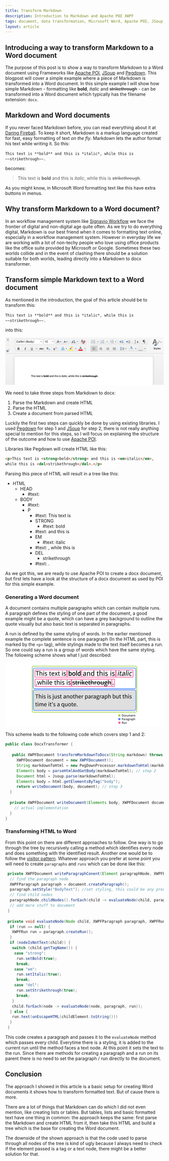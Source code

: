 ```yaml
---
title: Transform Markdown
description: Introduction to Markdown and Apache POI XWPF
tags: document, data transformation, Microsoft Word, Apache POI, JSoup, Pegdown
layout: article
---
```


## Introducing a way to transform Markdown to a Word document
The purpose of this post is to show a way to transform Markdown
to a Word document using Frameworks like [Apache POI](https://poi.apache.org/document/), 
[JSoup](https://jsoup.org/) and [Pegdown](https://github.com/sirthias/pegdown).
This blogpost will cover a simple example where a piece of Markdown is transformed into a Word document. 
In this simple example I will show how simple Markdown - formatting like **bold**, *italic* and ~~strikethrough~~ - can be transformed into a Word document which typically has the filename extension: `docx`.
## Markdown and Word documents
If you never faced Markdown before, you can read everything about it at [Daring Fireball](https://daringfireball.net/projects/markdown/). To keep it short, Markdown is a markup language created for fast, easy formatting of text *on the fly*. Markdown lets the author format his text while writing it. So this:

`
This text is **bold** and this is *italic*, while this is ~~strikethrough~~. 
`

becomes:

>This text is **bold** and this is *italic*, while this is ~~strikethrough~~. 

As you might know, in Microsoft Word formatting text like this have extra buttons in menus. 
## Why transform Markdown to a Word document?
In an workflow management system like [Signavio Workflow](http://www.signavio.com/products/workflow/) we face the frontier of digital and non-digital age quite often. As we try to do everything digital, Markdown is our best friend when it comes to formatting text online, especially in a workflow management system. However in everyday life we are working with a lot of non-techy people who love using office products like the office suite provided by Microsoft or Google.
Sometimes these two worlds collide and in the event of clashing there should be a solution suitable for both worlds, leading directly into a Markdown to docx transformer. 
## Transform simple Markdown text to a Word document 
As mentioned in the introduction, the goal of this article should be to transform this:

`
This text is **bold** and this is *italic*, while this is ~~strikethrough~~. 
`

into this:

![docx simple text](../2017/word-basic-text-formats.png)

We need to take three steps from Markdown to docx:

1. Parse the Markdown and create HTML
2. Parse the HTML 
3. Create a document from parsed HTML

Luckily the first two steps can quickly be done by using existing libraries. I used [Pegdown](https://github.com/sirthias/pegdown) for step 1 and [JSoup](https://jsoup.org/) for step 2, there is not really anything special to mention for this steps, so I will focus on explaining the structure of the outcome and how to use [Apache POI](https://poi.apache.org/document/). 

Libraries like Pegdown will create HTML like this:
```html
<p>This text is <strong>bold</strong> and this is <em>italic</em>, 
while this is <del>strikethrough</del>.</p>
```
Parsing this piece of HTML will result in a tree like this:

- HTML
  - HEAD
    - #text:
  - BODY
    - #text: 
    - P
      - #text: This text is 
      - STRONG
        - #text: bold 
      - #text: and this is 
      - EM 
        - #text: italic
      - #text: , while this is 
      - DEL 
        - strikethrough
      - #text: .
     
As we got this, we are ready to use Apache POI to create a docx document, but first lets have a look at the structure of a docx document as used by POI for this simple example.

### Generating a Word document 
A document contains multiple paragraphs which can contain multiple runs. A paragraph defines the styling of one part of the document, a good example might be a quote, which can have a grey background to outline the quote visually but also basic text is separated in paragraphs. 

A run is defined by the same styling of words. In the earlier mentioned example the complete sentence is one paragraph (In the HTML part, this is marked by the `<p>` tag), while stylings made to the text itself becomes a run. So one could say a run is a group of words which have the same styling. The following scheme shows what I just described:

![docx scheme](../2017/document-scheme-with-legend.png)

This scheme leads to the following code which covers step 1 and 2:

```java
public class DocxTransformer {

   public XWPFDocument transformMarkdownToDocx(String markdown) throws DocumentException {
     XWPFDocument document = new XWPFDocument();
     String markdownToHtml = new PegDownProcessor.markdownToHtml(markdown); // step 1
     Elements body = parseHtmlAndGetBody(markdownToHtml); // step 2
     Document html = Jsoup.parse(markdownToHtml); 
     Elements body = html.getElementsByTag("body");
     return writeDocument(body, document); // step 3      
  }
  
  private XWPFDocument writeDocument(Elements body, XWPFDocument document) {
    // actual implementation
  }
}
```
### Transforming HTML to Word 
From this point on there are different approaches to follow. One way is to go through the tree by recursively calling a method which identifies every node and does something with the identified result. Another one would be to follow the [visitor pattern](https://en.wikipedia.org/wiki/Visitor_pattern). Whatever approach you prefer at some point you will need to create `paragraphs` and `runs` which can be done like this:

```java
 private XWPFDocument writeParagraphConent(Element paragraphNode, XWPFDocument document) {
  // find the paragraph node 
  XWPFParagraph paragraph = document.createParagraph();
  paragraph.setStyle("BodyText"); //set styling, this could be any predefined style
  // find child nodes 
  paragraphNode.childNodes().forEach(child -> evaluateNode(child, paragraph, null));
  // add more stuff to document
 }

 private void evaluateNode(Node child, XWPFParagraph paragraph, XWPFRun run) {
  if (run == null) {
   XWPFRun run = paragraph.createRun();
  }
  if (nodeIsNotText(child)) {
   switch (child.getTagName()) {
    case "strong":
     run.setBold(true);
     break;
    case "em":
     run.setItalic(true);
     break;
    case "del":
     run.setStrikethrough(true);
     break;
   }
   child.forEach(node -> evaluateNode(node, paragraph, run));
  } else {
   run.text(unEscapeHTML(childElement.toString()))
  }
 }
```

This code creates a paragraph and passes it to the `evaluateNode` method which passes every child. Everytime there is a styling, it is added to the current run until the method faces a text node. At this point it sets the text to the run. Since there are methods for creating a paragraph and a run on its parent there is no need to set the paragraph / run directly to the document. 
## Conclusion
The approach I showed in this article is a basic setup for creating Word documents it shows how to transform formatted text. But of cause there is more. 

There are a lot of things that Markdown can do which I did not even mention, like creating lists or tables. But tables, lists and basic formatted text have one thing in common: the approach keeps the same: first parse the Markdown and create HTML from it, then take this HTML and build a tree which is the base for creating the Word document. 

The downside of the shown approach is that the code used to parse through all nodes of the tree is kind of ugly because I always need to check if the element passed is a tag or a text node, there might be a better solution for that. 
